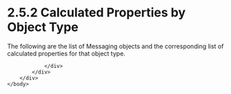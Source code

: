 <html dir="LTR" xmlns:mshelp="http://msdn.microsoft.com/mshelp" xmlns:ddue="http://ddue.schemas.microsoft.com/authoring/2003/5" xmlns:xlink="http://www.w3.org/1999/xlink" xmlns:tool="http://www.microsoft.com/tooltip">
    <head>
        <meta http-equiv="Content-Type" content="text/html; CHARSET=utf-8"></meta>
        <meta name="save" content="history"></meta>
        <title>2.5.2 Calculated Properties by Object Type</title>
        <xml>
            <mshelp:toctitle title="2.5.2 Calculated Properties by Object Type"></mshelp:toctitle>
            <mshelp:rltitle title="[MS-PST]: Calculated Properties by Object Type"></mshelp:rltitle>
            <mshelp:keyword index="A" term="4bd99355-42f6-4ff7-841f-7ed04e6fd6da"></mshelp:keyword>
            <mshelp:attr name="DCSext.ContentType" value="open specification"></mshelp:attr>
            <mshelp:attr name="AssetID" value="4bd99355-42f6-4ff7-841f-7ed04e6fd6da"></mshelp:attr>
            <mshelp:attr name="TopicType" value="kbRef"></mshelp:attr>
            <mshelp:attr name="DCSext.Title" value="[MS-PST]: Calculated Properties by Object Type" />
        </xml>
    </head>
    <body>
        <div id="header">
            <h1 class="heading">2.5.2 Calculated Properties by Object Type</h1>
        </div>
        <div id="mainSection">
            <div id="mainBody">
                <div id="allHistory" class="saveHistory"></div>
                <div id="sectionSection0" class="section" name="collapseableSection">
                    

<p>The following are the list of Messaging objects and the
corresponding list of calculated properties for that object type.</p>


                </div>
            </div>
        </div>
    </body>
</html>